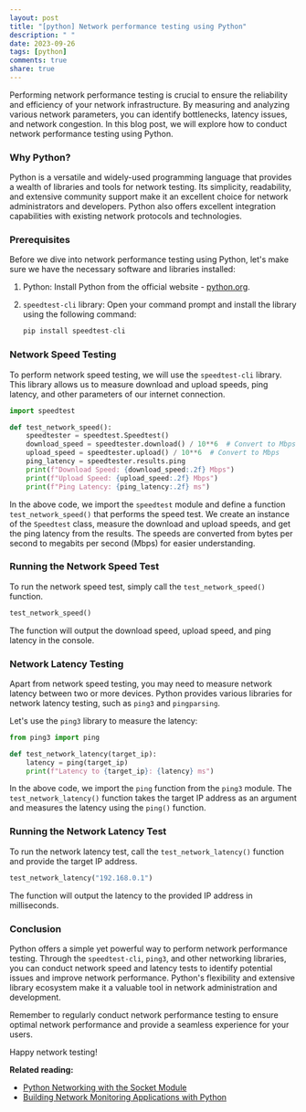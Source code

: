 ```yaml
---
layout: post
title: "[python] Network performance testing using Python"
description: " "
date: 2023-09-26
tags: [python]
comments: true
share: true
---
```


Performing network performance testing is crucial to ensure the reliability and efficiency of your network infrastructure. By measuring and analyzing various network parameters, you can identify bottlenecks, latency issues, and network congestion. In this blog post, we will explore how to conduct network performance testing using Python.

### Why Python?

Python is a versatile and widely-used programming language that provides a wealth of libraries and tools for network testing. Its simplicity, readability, and extensive community support make it an excellent choice for network administrators and developers. Python also offers excellent integration capabilities with existing network protocols and technologies.

### Prerequisites

Before we dive into network performance testing using Python, let's make sure we have the necessary software and libraries installed:

1. Python: Install Python from the official website - [python.org](https://www.python.org).

2. `speedtest-cli` library: Open your command prompt and install the library using the following command:

   ```python
   pip install speedtest-cli
   ```

### Network Speed Testing

To perform network speed testing, we will use the `speedtest-cli` library. This library allows us to measure download and upload speeds, ping latency, and other parameters of our internet connection.

```python
import speedtest

def test_network_speed():
    speedtester = speedtest.Speedtest()
    download_speed = speedtester.download() / 10**6  # Convert to Mbps
    upload_speed = speedtester.upload() / 10**6  # Convert to Mbps
    ping_latency = speedtester.results.ping
    print(f"Download Speed: {download_speed:.2f} Mbps")
    print(f"Upload Speed: {upload_speed:.2f} Mbps")
    print(f"Ping Latency: {ping_latency:.2f} ms")
```

In the above code, we import the `speedtest` module and define a function `test_network_speed()` that performs the speed test. We create an instance of the `Speedtest` class, measure the download and upload speeds, and get the ping latency from the results. The speeds are converted from bytes per second to megabits per second (Mbps) for easier understanding.

### Running the Network Speed Test

To run the network speed test, simply call the `test_network_speed()` function.

```python
test_network_speed()
```

The function will output the download speed, upload speed, and ping latency in the console.

### Network Latency Testing

Apart from network speed testing, you may need to measure network latency between two or more devices. Python provides various libraries for network latency testing, such as `ping3` and `pingparsing`.

Let's use the `ping3` library to measure the latency:

```python
from ping3 import ping

def test_network_latency(target_ip):
    latency = ping(target_ip)
    print(f"Latency to {target_ip}: {latency} ms")
```

In the above code, we import the `ping` function from the `ping3` module. The `test_network_latency()` function takes the target IP address as an argument and measures the latency using the `ping()` function.

### Running the Network Latency Test

To run the network latency test, call the `test_network_latency()` function and provide the target IP address.

```python
test_network_latency("192.168.0.1")
```

The function will output the latency to the provided IP address in milliseconds.

### Conclusion

Python offers a simple yet powerful way to perform network performance testing. Through the `speedtest-cli`, `ping3`, and other networking libraries, you can conduct network speed and latency tests to identify potential issues and improve network performance. Python's flexibility and extensive library ecosystem make it a valuable tool in network administration and development.

Remember to regularly conduct network performance testing to ensure optimal network performance and provide a seamless experience for your users.

Happy network testing!

**Related reading:**

- [Python Networking with the Socket Module](https://yourblog.com/python-networking-socket-module)
- [Building Network Monitoring Applications with Python](https://yourblog.com/building-network-monitoring-apps-python)
